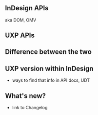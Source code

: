 # 

## InDesign APIs
aka DOM, OMV

## UXP APIs

## Difference between the two

## UXP version within InDesign
- ways to find that info in API docs, UDT

## What's new? 
- link to Changelog